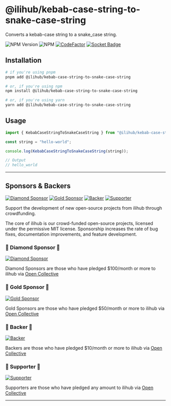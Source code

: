 # @ilihub/kebab-case-string-to-snake-case-string

Converts a kebab-case string to a snake_case string.

![NPM Version](https://img.shields.io/npm/v/%40ilihub%2Fkebab-case-string-to-snake-case-string?color=33cd56&logo=npm)
![NPM](https://img.shields.io/npm/l/%40ilihub%2Fkebab-case-string-to-snake-case-string)
[![CodeFactor](https://www.codefactor.io/repository/github/ilihub/npm/badge)](https://www.codefactor.io/repository/github/ilihub/npm)
[![Socket Badge](https://socket.dev/api/badge/npm/package/@ilihub/kebab-case-string-to-snake-case-string)](https://socket.dev/npm/package/@ilihub/kebab-case-string-to-snake-case-string)

## Installation

```bash
# if you're using pnpm
pnpm add @ilihub/kebab-case-string-to-snake-case-string

# or, if you're using npm
npm install @ilihub/kebab-case-string-to-snake-case-string

# or, if you're using yarn
yarn add @ilihub/kebab-case-string-to-snake-case-string
```

## Usage

```javascript
import { KebabCaseStringToSnakeCaseString } from "@ilihub/kebab-case-string-to-snake-case-string";

const string = "hello-world";

console.log(KebabCaseStringToSnakeCaseString(string));

// Output
// hello_world
```

---

<!-- sponsors_and_backers_section_start -->

## Sponsors & Backers

[![Diamond Sponsor][diamond_sponsor_img]][open_collective_url] [![Gold Sponsor][gold_sponsor_img]][open_collective_url] [![Backer][backer_img]][open_collective_url] [![Supporter][supporter_img]][open_collective_url]

Support the development of new open-source projects from ilihub through crowdfunding.

The core of ilihub is our crowd-funded open-source projects, licensed under the permissive MIT license. Sponsorship increases the rate of bug fixes, documentation improvements, and feature development.

### 🦄 Diamond Sponsor 🦄

[![Diamond Sponsor][diamond_sponsor_logo_img]][open_collective_url]

Diamond Sponsors are those who have pledged &#0036;100/month or more to ilihub via [Open Collective][open_collective_url]

### 💝 Gold Sponsor 💝

[![Gold Sponsor][gold_sponsor_logo_img]][open_collective_url]

Gold Sponsors are those who have pledged &#0036;50/month or more to ilihub via [Open Collective][open_collective_url]

### 🎁 Backer 🎁

[![Backer][backer_logo_img]][open_collective_url]

Backers are those who have pledged &#0036;10/month or more to ilihub via [Open Collective][open_collective_url]

### 🤝 Supporter 🤝

[![Supporter][supporter_logo_img]][open_collective_url]

Supporters are those who have pledged any amount to ilihub via [Open Collective][open_collective_url]

<!-- Reference Links -->

[open_collective_url]: https://opencollective.com/ilihub
[open_collective_img]: https://opencollective.com/ilihub/tiers/badge.svg
[diamond_sponsor_img]: https://opencollective.com/ilihub/tiers/diamond-sponsor/badge.svg?label=%F0%9F%A6%84%20Diamond%20Sponsor%20%F0%9F%A6%84&color=brightgreen
[diamond_sponsor_logo_img]: https://opencollective.com/ilihub/tiers/diamond-sponsor.svg?avatarHeight=96&width=600
[gold_sponsor_img]: https://opencollective.com/ilihub/tiers/sponsor/badge.svg?label=%F0%9F%92%9D%20Gold%20Sponsor%20%F0%9F%92%9D&color=brightgreen
[gold_sponsor_logo_img]: https://opencollective.com/ilihub/tiers/sponsor.svg?avatarHeight=70&width=600
[backer_img]: https://opencollective.com/ilihub/tiers/backer/badge.svg?label=%F0%9F%8E%81%20Backer%20%F0%9F%8E%81&color=brightgreen
[backer_logo_img]: https://opencollective.com/ilihub/tiers/backer.svg?avatarHeight=60&width=600
[supporter_img]: https://opencollective.com/ilihub/tiers/supporter/badge.svg?label=%F0%9F%A4%9D%20Supporter%20%F0%9F%A4%9D&color=brightgreen
[supporter_logo_img]: https://opencollective.com/ilihub/tiers/supporter.svg?avatarHeight=50&width=600

<!-- Reference Links End -->

<!-- sponsors_and_backers_section_end -->

---
